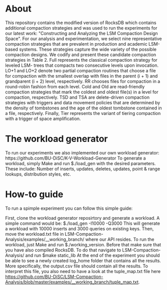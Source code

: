 <H1> About </H1>

This repository contains the modified version of RocksDB which contains additional compaction strategies and was used to run the experiments for our latest work: "Constructing and Analyzing the LSM Compaction Design Space". 
For our analysis and experimentation, we select nine representative compaction strategies that are prevalent in production and academic LSM-based systems. These strategies capture the wide variety of the possible compaction designs. We codify and present these candidate compaction strategies in Table 2. Full represents the classical compaction strategy for leveled LSM- trees that compacts two consecutive levels upon invocation. LO+1 and LO+2 denote two partial compaction routines that choose a file for compaction with the smallest overlap with files in the parent (i + 1) and grandparent (i + 2) level, respectively. RR chooses files for compaction in a round-robin fashion from each level. Cold and Old are read-friendly compaction strategies that mark the coldest and oldest file(s) in a level for compaction, respectively. TSD and TSA are delete-driven compaction strategies with triggers and data movement policies that are determined by the density of tombstones and the age of the oldest tombstone contained in a file, respectively. Finally, Tier represents the variant of tiering compaction with a trigger of space amplification.

<H1> The workload generator </H1>
To run our experiments we also implemented our own workload generator: https://github.com/BU-DiSC/K-V-Workload-Generator
To generate a workload, simply Make and run $./load_gen with the desired parameters. These include: Number of inserts, updates, deletes, updates, point & range lookups, distribution styles, etc. 

<H1> How-to guide </H1>
To run a spimple experiment you can follow this simple guide:

First, clone the workload generator reposirtory and generate a workload. A simple command would be: $./load_gen -I10000 -Q3000
This will generate a workload with 10000 inserts and 3000 queries on existing keys. 
Then, move the workload.txt file in LSM-Compaction-Analysis/examples/__working_branch/ where our API resides. 
To run the workload, just Make and run $./working_version. Before that make sure that you have also compiled RocksDB. To do that navigate to LSM-Compaction-Analysis/ and run $make static_lib
At the end of the experiment you should be able to see a newly created log_home folder that contains all the results. More specifically, the output.csv file should contain all the results. To interpret this file, you also need to have a look at the tuple_map.txt file here https://github.com/BU-DiSC/LSM-Compaction-Analysis/blob/master/examples/__working_branch/tuple_map.txt. 

